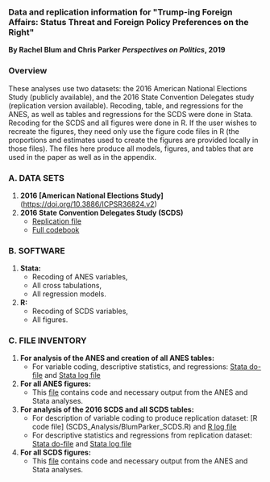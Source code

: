### Data and replication information for "Trump-ing Foreign Affairs: Status Threat and Foreign Policy Preferences on the Right"
**By Rachel Blum and Chris Parker**
***Perspectives on Politics*, 2019**

### Overview
These analyses use two datasets: the 2016 American National Elections Study (publicly available), and the 2016 State Convention Delegates study (replication version available). Recoding, table, and regressions for the ANES, as well as tables and regressions for the SCDS were done in Stata. Recoding for the SCDS and all figures were done in R. If the user wishes to recreate the figures, they need only use the figure code files in R (the proportions and estimates used to create the figures are provided locally in those files). The files here produce all models, figures, and tables that are used in the paper as well as in the appendix.

### A. DATA SETS

1. **2016 [American National Elections Study]** (https://doi.org/10.3886/ICPSR36824.v2)
2. **2016 State Convention Delegates Study (SCDS)**
      - [Replication file](SCDS_Analysis/BlumParker_SCDS_Subset.dta)
      - [Full codebook](SCDS_Analysis/BlumParker_SCDS_Codebook.pdf)

### B. SOFTWARE

1. **Stata:** 
     - Recoding of ANES variables, 
     - All cross tabulations,
     - All regression models.
2. **R:**
     - Recoding of SCDS variables,
     - All figures.

### C. FILE INVENTORY

1. **For analysis of the ANES and creation of all ANES tables:**
     - For variable coding, descriptive statistics, and regressions: [Stata do-file](ANES_Analysis/BlumParker_ANES.do) and [Stata log file](ANES_Analysis/BlumParker_ANES_LOG.smcl) 
2. **For all ANES figures:** 
     - This [file](ANES_Analysis/BlumParker_ANES_Figures.R) contains code and necessary output from the ANES and Stata analyses. 
3. **For analysis of the 2016 SCDS and all SCDS tables:**
     - For description of variable coding to produce replication dataset: [R code file] (SCDS_Analysis/BlumParker_SCDS.R) and [R log file](SCDS_Analysis/BlumParker_SCDS_Log.txt) 
     - For descriptive statistics and regressions from replication dataset: [Stata do-file](SCDS_Analysis/BlumParker_SCDS.do) and [Stata log file](ANES_Analysis/BlumParker_SCDS_Log.smcl) 
4. **For all SCDS figures:**
     - This [file](SCDS_Analysis/BlumParker_SCDS_Figures.R) contains code and necessary output from the ANES and Stata analyses.  
